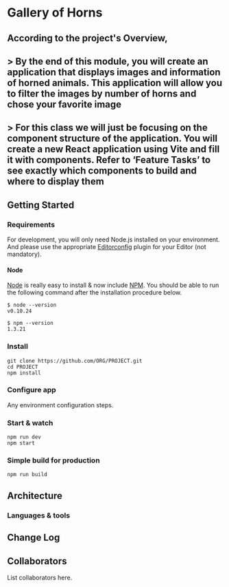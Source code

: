 # Gallery of Horns

## **According to the project's Overview,**

## > By the end of this module, you will create an application that displays images and information of horned animals. This application will allow you to filter the images by number of horns and chose your favorite image

## > For this class we will just be focusing on the component structure of the application. You will create a new React application using Vite and fill it with components. Refer to ‘Feature Tasks’ to see exactly which components to build and where to display them

## Getting Started

### Requirements

For development, you will only need Node.js installed on your environment.
And please use the appropriate [Editorconfig](http://editorconfig.org/) plugin for your Editor (not mandatory).

#### Node

[Node](http://nodejs.org/) is really easy to install & now include [NPM](https://npmjs.org/).
You should be able to run the following command after the installation procedure
below.

    $ node --version
    v0.10.24

    $ npm --version
    1.3.21

### Install

    git clone https://github.com/ORG/PROJECT.git
    cd PROJECT
    npm install

### Configure app

Any environment configuration steps.

### Start & watch

    npm run dev
    npm start

### Simple build for production

    npm run build

## Architecture

### Languages & tools

## Change Log

## Collaborators

List collaborators here.
